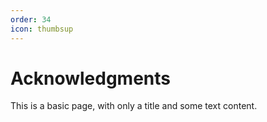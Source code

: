 ```yaml
---
order: 34
icon: thumbsup
---
```

# Acknowledgments

This is a basic page, with only a title and some text content.